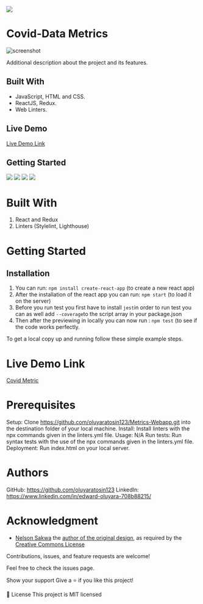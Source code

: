 ![](https://img.shields.io/badge/Microverse-blueviolet)

# Covid-Data Metrics

> 

![screenshot](./images/screenshot.png)

Additional description about the project and its features.

## Built With

- JavaScript, HTML and CSS.
- ReactJS, Redux.
- Web Linters.

## Live Demo

[Live Demo Link](https://covidmetrics.herokuapp.com/)


## Getting Started

![](/src/assets/navigation.PNG)
![](/src/assets/Page1.PNG)
![](/src/assets/Page2Style.PNG)
![](/src/assets/test.PNG)


# Built With

1. React and Redux
2. Linters (Stylelint, Lighthouse)

# Getting Started

## Installation
1. You can run: `npm install create-react-app` (to create a new react app) 
2. After the installation of the react app you can run: `npm start` (to load it on the server)
3. Before you run test you first have to install `jest`in order to run test you can as well add `--coverage`to the script array in your package.json
4. Then after the previewing in locally you can now run : `npm test` (to see if the code works perfectly.

To get a local copy up and running follow these simple example steps.

# Live Demo Link

[Covid Metric](https://covidmetrics.herokuapp.com/)

# Prerequisites

Setup: Clone https://github.com/oluyaratosin123/Metrics-Webapp.git into the destination folder of your local machine.
Install: Install linters with the npx commands given in the linters.yml file.
Usage: N/A
Run tests: Run syntax tests with the use of the npx commands given in the linters.yml file.
Deployment: Run index.html on your local server.

# Authors

GitHub: https://github.com/oluyaratosin123
LinkedIn: https://www.linkedin.com/in/edward-oluyara-708b88215/

# Acknowledgment

- [Nelson Sakwa](https://www.behance.net/sakwadesignstudio) the [author of the original design](https://www.behance.net/gallery/31579789/Ballhead-App-(Free-PSDs)), as required by the [Creative Commons License](https://creativecommons.org/licenses/)

Contributions, issues, and feature requests are welcome!

Feel free to check the issues page.

Show your support
Give a ⭐️ if you like this project!

📝 License
This project is MIT licensed